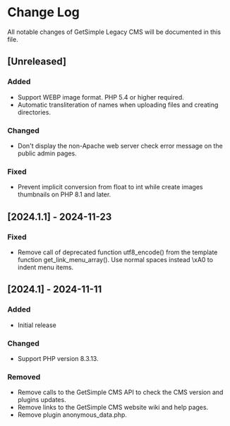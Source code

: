 # Change Log

All notable changes of GetSimple Legacy CMS will be documented in this file.

## [Unreleased]

### Added

- Support WEBP image format. PHP 5.4 or higher required.
- Automatic transliteration of names when uploading files and creating directories.

### Changed

- Don't display the non-Apache web server check error message on the public admin pages.

### Fixed

- Prevent implicit conversion from float to int while create images thumbnails on PHP 8.1 and later.

## [2024.1.1] - 2024-11-23

### Fixed

- Remove call of deprecated function utf8_encode() from the template function get_link_menu_array(). Use normal spaces instead \xA0 to indent menu items.

## [2024.1] - 2024-11-11

### Added

- Initial release

### Changed

- Support PHP version 8.3.13.

### Removed

- Remove calls to the GetSimple CMS API to check the CMS version and plugins updates.
- Remove links to the GetSimple CMS website wiki and help pages.
- Remove plugin anonymous_data.php.
